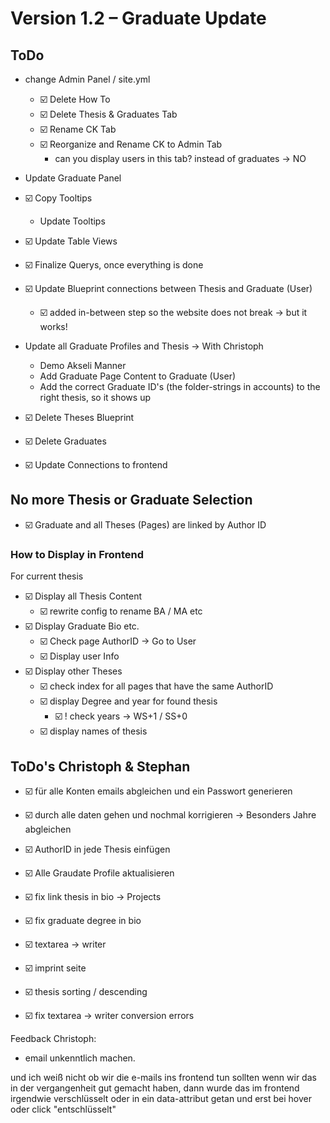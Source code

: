 # Version 1.2 – Graduate Update

## ToDo
- change Admin Panel / site.yml
    - ☑️ Delete How To
    - ☑️ Delete Thesis & Graduates Tab
    - ☑️ Rename CK Tab
    - ☑️ Reorganize and Rename CK to Admin Tab
        - can you display users in this tab? instead of graduates -> NO

- Update Graduate Panel
- ☑️ Copy Tooltips
    - Update Tooltips
- ☑️ Update Table Views
- ☑️ Finalize Querys, once everything is done

- ☑️ Update Blueprint connections between Thesis and Graduate (User)
    - ☑️ added in-between step so the website does not break -> but it works!

- Update all Graduate Profiles and Thesis -> With Christoph
    - Demo Akseli Manner
    - Add Graduate Page Content to Graduate (User)
    - Add the correct Graduate ID's (the folder-strings in accounts) to the right thesis, so it shows up

- ☑️ Delete Theses Blueprint
- ☑️ Delete Graduates

- ☑️ Update Connections to frontend


## No more Thesis or Graduate Selection
- ☑️ Graduate and all Theses (Pages) are linked by Author ID



### How to Display in Frontend
For current thesis
- ☑️ Display all Thesis Content
    - ☑️ rewrite config to rename BA / MA etc 
- ☑️ Display Graduate Bio etc. 
    - ☑️ Check page AuthorID -> Go to User
    - ☑️ Display user Info
- ☑️ Display other Theses
    - ☑️ check index for all pages that have the same AuthorID
    - ☑️ display Degree and year for found thesis 
        - ☑️ ! check years -> WS+1 / SS+0
    - ☑️ display names of thesis



## ToDo's Christoph & Stephan
- ☑️ für alle Konten emails abgleichen und ein Passwort generieren
- ☑️ durch alle daten gehen und nochmal korrigieren -> Besonders Jahre abgleichen
- ☑️ AuthorID in jede Thesis einfügen
- ☑️ Alle Graudate Profile aktualisieren


- ☑️ fix link thesis in bio -> Projects
- ☑️ fix graduate degree in bio
- ☑️ textarea -> writer
- ☑️ imprint seite
- ☑️ thesis sorting / descending


- ☑️ fix textarea -> writer conversion errors

Feedback Christoph: 
- email unkenntlich machen. 

und ich weiß nicht ob wir die e-mails ins frontend tun sollten
wenn wir das in der vergangenheit gut gemacht haben, dann wurde das im frontend irgendwie verschlüsselt oder in ein data-attribut getan und erst bei hover oder click "entschlüsselt"









